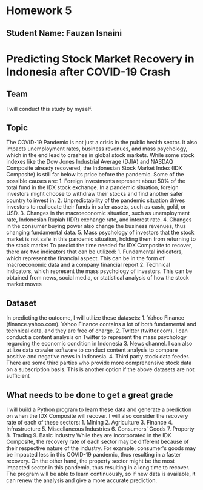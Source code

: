 Homework 5
==========

Student Name: Fauzan Isnaini
----------------------------

Predicting Stock Market Recovery in Indonesia after COVID-19 Crash
==================================================================

Team
----

I will conduct this study by myself.

Topic
-----

The COVID-19 Pandemic is not just a crisis in the public health sector.
It also impacts unemployment rates, business revenues, and mass
psychology, which in the end lead to crashes in global stock markets.
While some stock indexes like the Dow Jones Industrial Average (DJIA)
and NASDAQ Composite already recovered, the Indonesian Stock Market
Index (IDX Composite) is still far below its price before the pandemic.
Some of the possible causes are: 1. Foreign investments represent about
50% of the total fund in the IDX stock exchange. In a pandemic
situation, foreign investors might choose to withdraw their stocks and
find another safer country to invest in. 2. Unpredictability of the
pandemic situation drives investors to reallocate their funds in safer
assets, such as cash, gold, or USD. 3. Changes in the macroeconomic
situation, such as unemployment rate, Indonesian Rupiah (IDR) exchange
rate, and interest rate. 4. Changes in the consumer buying power also
change the business revenues, thus changing fundamental data. 5. Mass
psychology of investors that the stock market is not safe in this
pandemic situation, holding them from returning to the stock market To
predict the time needed for IDX Composite to recover, there are two
indicators that can be utilized: 1. Fundamental indicators, which
represent the financial aspect. This can be in the form of macroeconomic
data and a company financial report 2. Technical indicators, which
represent the mass psychology of investors. This can be obtained from
news, social media, or statistical analysis of how the stock market
moves

Dataset
-------

In predicting the outcome, I will utilize these datasets: 1. Yahoo
Finance (finance.yahoo.com). Yahoo Finance contains a lot of both
fundamental and technical data, and they are free of charge. 2. Twitter
(twitter.com). I can conduct a content analysis on Twitter to represent
the mass psychology regarding the economic condition in Indonesia 3.
News channel. I can also utilize data crawler software to conduct
content analysis to compare positive and negative news in Indonesia. 4.
Third party stock data feeder. There are some third parties who provide
more comprehensive stock data on a subscription basis. This is another
option if the above datasets are not sufficient

What needs to be done to get a great grade
------------------------------------------

I will build a Python program to learn these data and generate a
prediction on when the IDX Composite will recover. I will also consider
the recovery rate of each of these sectors: 1. Mining 2. Agriculture 3.
Finance 4. Infrastructure 5. Miscellaneous Industries 6. Consumers'
Goods 7. Property 8. Trading 9. Basic Industry While they are
incorporated in the IDX Composite, the recovery rate of each sector may
be different because of their respective nature of the industry. For
example, consumer's goods may be impacted less in this COVID-19
pandemic, thus resulting in a faster recovery. On the other hand, the
property sector might be the most impacted sector in this pandemic, thus
resulting in a long time to recover. The program will be able to learn
continuously, so if new data is available, it can renew the analysis and
give a more accurate prediction.
